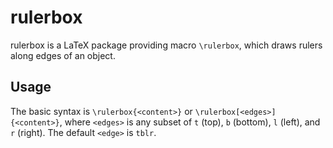 [//]: # (rulerbox/README.md)
[//]: # (20190415)

# rulerbox

rulerbox is a LaTeX package providing macro `\rulerbox`, which draws rulers along edges of an object.

## Usage

The basic syntax is `\rulerbox{<content>}` or `\rulerbox[<edges>]{<content>}`, where `<edges>` is any subset of `t` (top), `b` (bottom), `l` (left), and `r` (right). The default `<edge>` is `tblr`.

